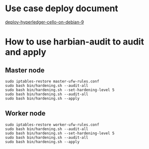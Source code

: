 # Use case deploy document
[deploy-hyperledger-cello-on-debian-9](https://github.com/hardenedlinux/Debian-GNU-Linux-Profiles/blob/master/docs/blockchains/deploy-hyperledger-cello-on-debian-9.md)

# How to use harbian-audit to audit and apply 

## Master node 
```
sudo iptables-restore master-ufw-rules.conf 
sudo bash bin/hardening.sh --audit-all 
sudo bash bin/hardening.sh --set-hardening-level 5 
sudo bash bin/hardening.sh --audit-all 
sudo bash bin/hardening.sh --apply
```

## Worker node 
```
sudo iptables-restore worker-ufw-rules.conf
sudo bash bin/hardening.sh --audit-all 
sudo bash bin/hardening.sh --set-hardening-level 5 
sudo bash bin/hardening.sh --audit-all
sudo bash bin/hardening.sh --apply
```
